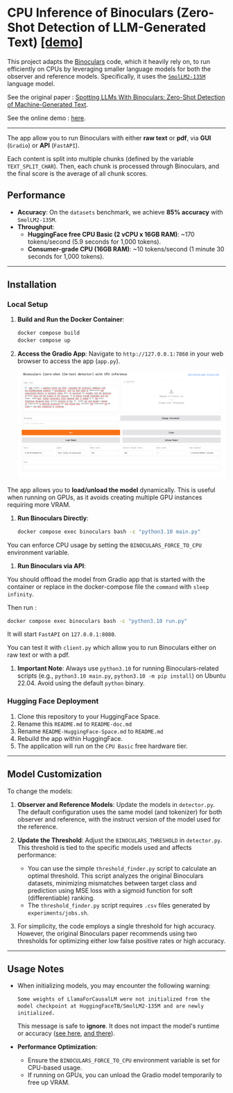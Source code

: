 # **CPU Inference of Binoculars (Zero-Shot Detection of LLM-Generated Text)** [[demo]](https://huggingface.co/spaces/ben-weber/Binoculars-CPU)

This project adapts the [Binoculars](https://github.com/ahans30/Binoculars) code, which it heavily rely on, to run efficiently on CPUs by leveraging smaller language models for both the observer and reference models. Specifically, it uses the [`SmolLM2-135M`](https://huggingface.co/HuggingFaceTB/SmolLM2-135M) language model.

See the original paper : [Spotting LLMs With Binoculars: Zero-Shot Detection of Machine-Generated Text](https://arxiv.org/abs/2401.12070).

See the online demo : [here](https://huggingface.co/spaces/ben-weber/Binoculars-CPU).

---

The app allow you to run Binoculars with either **raw text** or **pdf**, via **GUI** (`Gradio`) or **API** (`FastAPI`).

Each content is split into multiple chunks (defined by the variable `TEXT_SPLIT_CHAR`). Then, each chunk is processed through Binoculars, and the final score is the average of all chunk scores.

## **Performance**

- **Accuracy**: On the `datasets` benchmark, we achieve **85% accuracy** with `SmolLM2-135M`.
- **Throughput**:
  - **HuggingFace free CPU Basic (2 vCPU x 16GB RAM)**: ~170 tokens/second (5.9 seconds for 1,000 tokens).
  - **Consumer-grade CPU (16GB RAM)**: ~10 tokens/second (1 minute 30 seconds for 1,000 tokens).

---

## **Installation**

### **Local Setup**

1. **Build and Run the Docker Container**:
   ```bash
   docker compose build
   docker compose up
   ```

2. **Access the Gradio App**:
   Navigate to `http://127.0.0.1:7860` in your web browser to access the app (`app.py`).

   ![Demo Interface](assets/gradio-interface.png)

  The app allows you to **load/unload the model** dynamically. This is useful when running on GPUs, as it avoids creating multiple GPU instances requiring more VRAM.

1. **Run Binoculars Directly**:
   ```bash
   docker compose exec binoculars bash -c "python3.10 main.py"
   ```

  You can enforce CPU usage by setting the `BINOCULARS_FORCE_TO_CPU` environment variable.
  
1. **Run Binoculars via API**:

You should offload the model from Gradio app that is started with the container or replace in the docker-compose file the `command` with `sleep infinity`.

Then run :

```bash
docker compose exec binoculars bash -c "python3.10 run.py"
```

It will start `FastAPI` on `127.0.0.1:8080`.

You can test it with `client.py` which allow you to run Binoculars either on raw text or with a pdf.


1. **Important Note**:
   Always use `python3.10` for running Binoculars-related scripts (e.g., `python3.10 main.py`, `python3.10 -m pip install`) on Ubuntu 22.04. Avoid using the default `python` binary.

### **Hugging Face Deployment**

1. Clone this repository to your HuggingFace Space.
2. Rename this `README.md` to `README-doc.md`
3. Rename `README-HuggingFace-Space.md` to `README.md`
4. Rebuild the app within HuggingFace.
5. The application will run on the `CPU Basic` free hardware tier.

---

## **Model Customization**

To change the models:

1. **Observer and Reference Models**:
   Update the models in `detector.py`. The default configuration uses the same model (and tokenizer) for both observer and reference, with the instruct version of the model used for the reference.

2. **Update the Threshold**:
   Adjust the `BINOCULARS_THRESHOLD` in `detector.py`. This threshold is tied to the specific models used and affects performance:
   - You can use the simple `threshold_finder.py` script to calculate an optimal threshold. This script analyzes the original Binoculars datasets, minimizing mismatches between target class and prediction using MSE loss with a sigmoid function for soft (differentiable) ranking.
   - The `threshold_finder.py` script requires `.csv` files generated by `experiments/jobs.sh`.

3. For simplicity, the code employs a single threshold for high accuracy. However, the original Binoculars paper recommends using two thresholds for optimizing either low false positive rates or high accuracy.

---

## **Usage Notes**

- When initializing models, you may encounter the following warning:
  ```
  Some weights of LlamaForCausalLM were not initialized from the model checkpoint at HuggingFaceTB/SmolLM2-135M and are newly initialized.
  ```
  This message is safe to **ignore**. It does not impact the model's runtime or accuracy ([see here](https://huggingface.co/LeoLM/leo-hessianai-13b-chat/discussions/3), [and there](https://huggingface.co/codellama/CodeLlama-7b-hf/discussions/1)).

- **Performance Optimization**:
  - Ensure the `BINOCULARS_FORCE_TO_CPU` environment variable is set for CPU-based usage.
  - If running on GPUs, you can unload the Gradio model temporarily to free up VRAM.
